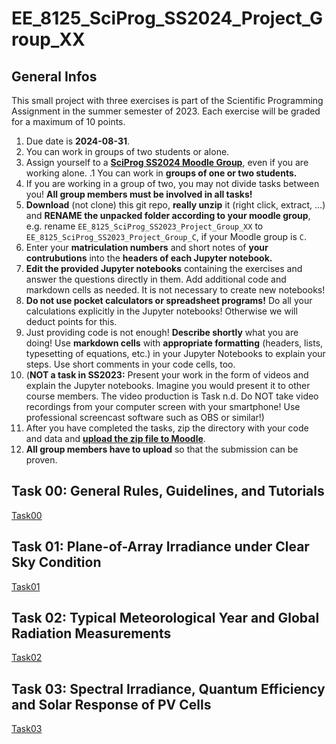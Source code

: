 # EE_8125_SciProg_SS2024_Project_Group_XX

## General Infos

This small project with three exercises is part of the Scientific Programming Assignment in the summer semester of 2023. Each exercise will be graded for a maximum of 10 points.

1. Due date is **2024-08-31**.
1. You can work in groups of two students or alone.
1. Assign yourself to a [**SciProg SS2024 Moodle Group**](https://moodle.hochschule-rhein-waal.de/course/view.php?id=18195), even if you are working alone. 
.1 You can work in **groups of one or two students.**
1. If you are working in a group of two, you may not divide tasks between you! **All group members must be involved in all tasks!** 
1. **Download** (not clone) this git repo, **really unzip** it (right click, extract, ...) and **RENAME the unpacked folder according to your moodle group**, e.g. rename `EE_8125_SciProg_SS2023_Project_Group_XX` to `EE_8125_SciProg_SS2023_Project_Group_C`, if your Moodle group is `C`. 
1. Enter your **matriculation numbers** and short notes of **your contrubutions** into the **headers of each Jupyter notebook.**
1. **Edit the provided Jupyter notebooks** containing the exercises and answer the questions directly in them. Add additional code and markdown cells as needed. It is not necessary to create new notebooks!
1. **Do not use pocket calculators or spreadsheet programs!** Do all your calculations explicitly in the Jupyter notebooks! Otherwise we will deduct points for this. 
1. Just providing code is not enough! **Describe shortly** what you are doing! Use **markdown cells** with **appropriate formatting** (headers, lists, typesetting of equations, etc.) in your Jupyter Notebooks to explain your steps. Use short comments in your code cells, too.
1. (**NOT a task in SS2023:** Present your work in the form of videos and explain the Jupyter notebooks. Imagine you would present it to other course members. The video production is Task n.d. Do NOT take video recordings from your computer screen with your smartphone! Use professional screencast software such as OBS or similar!)
1. After you have completed the tasks, zip the directory with your code and data and [**upload the zip file to Moodle**](https://moodle.hochschule-rhein-waal.de/mod/assign/view.php?id=475145).
1. **All group members have to upload** so that the submission can be proven.

## Task 00: General Rules, Guidelines, and Tutorials

[Task00](Task00/README.md)

## Task 01: Plane-of-Array Irradiance under Clear Sky Condition

[Task01](Task01/README.md)

## Task 02: Typical Meteorological Year and Global Radiation Measurements

[Task02](Task02/README.md)

## Task 03: Spectral Irradiance, Quantum Efficiency and Solar Response of PV Cells
 
[Task03](Task03/README.md)
